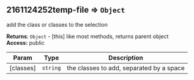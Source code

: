 <a name="module_2161124252temp-file"></a>
## 2161124252temp-file ⇒ <code>Object</code>
add the class or classes to the selection

**Returns**: <code>Object</code> - [this] like most methods, returns parent object  
**Access:** public  

| Param | Type | Description |
| --- | --- | --- |
| [classes] | <code>string</code> | the classes to add, separated by a space |

